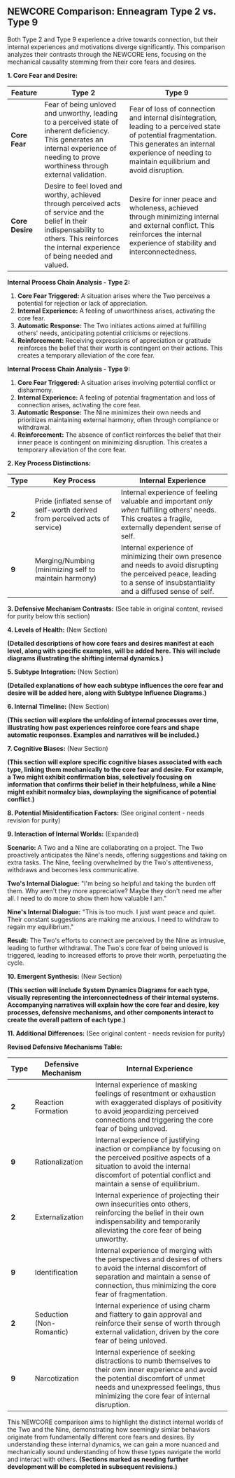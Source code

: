 ## NEWCORE Comparison: Enneagram Type 2 vs. Type 9

Both Type 2 and Type 9 experience a drive towards connection, but their internal experiences and motivations diverge significantly. This comparison analyzes their contrasts through the NEWCORE lens, focusing on the mechanical causality stemming from their core fears and desires.

**1. Core Fear and Desire:**

| Feature | Type 2 | Type 9 |
|---|---|---|
| **Core Fear** | Fear of being unloved and unworthy, leading to a perceived state of inherent deficiency. This generates an internal experience of needing to prove worthiness through external validation. | Fear of loss of connection and internal disintegration, leading to a perceived state of potential fragmentation. This generates an internal experience of needing to maintain equilibrium and avoid disruption. |
| **Core Desire** | Desire to feel loved and worthy, achieved through perceived acts of service and the belief in their indispensability to others.  This reinforces the internal experience of being needed and valued. | Desire for inner peace and wholeness, achieved through minimizing internal and external conflict. This reinforces the internal experience of stability and interconnectedness. |

**Internal Process Chain Analysis - Type 2:**

1. **Core Fear Triggered:**  A situation arises where the Two perceives a potential for rejection or lack of appreciation.
2. **Internal Experience:** A feeling of unworthiness arises, activating the core fear.
3. **Automatic Response:**  The Two initiates actions aimed at fulfilling others' needs, anticipating potential criticisms or rejections.
4. **Reinforcement:**  Receiving expressions of appreciation or gratitude reinforces the belief that their worth is contingent on their actions. This creates a temporary alleviation of the core fear.

**Internal Process Chain Analysis - Type 9:**

1. **Core Fear Triggered:** A situation arises involving potential conflict or disharmony.
2. **Internal Experience:** A feeling of potential fragmentation and loss of connection arises, activating the core fear.
3. **Automatic Response:** The Nine minimizes their own needs and prioritizes maintaining external harmony, often through compliance or withdrawal.
4. **Reinforcement:**  The absence of conflict reinforces the belief that their inner peace is contingent on minimizing disruption. This creates a temporary alleviation of the core fear.


**2. Key Process Distinctions:**

| Type | Key Process | Internal Experience |
|---|---|---|
| **2** | Pride (inflated sense of self-worth derived from perceived acts of service) | Internal experience of feeling valuable and important *only when* fulfilling others' needs.  This creates a fragile, externally dependent sense of self. |
| **9** | Merging/Numbing (minimizing self to maintain harmony) | Internal experience of minimizing their own presence and needs to avoid disrupting the perceived peace, leading to a sense of insubstantiality and a diffused sense of self. |


**3. Defensive Mechanism Contrasts:**  (See table in original content, revised for purity below this section)

**4. Levels of Health:** (New Section)

**(Detailed descriptions of how core fears and desires manifest at each level, along with specific examples, will be added here. This will include diagrams illustrating the shifting internal dynamics.)**

**5. Subtype Integration:** (New Section)

**(Detailed explanations of how each subtype influences the core fear and desire will be added here, along with Subtype Influence Diagrams.)**

**6. Internal Timeline:** (New Section)

**(This section will explore the unfolding of internal processes over time, illustrating how past experiences reinforce core fears and shape automatic responses.  Examples and narratives will be included.)**

**7. Cognitive Biases:** (New Section)

**(This section will explore specific cognitive biases associated with each type, linking them mechanically to the core fear and desire. For example, a Two might exhibit confirmation bias, selectively focusing on information that confirms their belief in their helpfulness, while a Nine might exhibit normalcy bias, downplaying the significance of potential conflict.)**

**8. Potential Misidentification Factors:** (See original content - needs revision for purity)

**9. Interaction of Internal Worlds:** (Expanded)

**Scenario:** A Two and a Nine are collaborating on a project. The Two proactively anticipates the Nine's needs, offering suggestions and taking on extra tasks.  The Nine, feeling overwhelmed by the Two's attentiveness, withdraws and becomes less communicative.

**Two's Internal Dialogue:** "I'm being so helpful and taking the burden off them. Why aren't they more appreciative? Maybe they don't need me after all. I need to do more to show them how valuable I am."

**Nine's Internal Dialogue:** "This is too much. I just want peace and quiet. Their constant suggestions are making me anxious. I need to withdraw to regain my equilibrium."

**Result:** The Two's efforts to connect are perceived by the Nine as intrusive, leading to further withdrawal. The Two's core fear of being unloved is triggered, leading to increased efforts to prove their worth, perpetuating the cycle.

**10. Emergent Synthesis:** (New Section)

**(This section will include System Dynamics Diagrams for each type, visually representing the interconnectedness of their internal systems. Accompanying narratives will explain how the core fear and desire, key processes, defensive mechanisms, and other components interact to create the overall pattern of each type.)**


**11. Additional Differences:** (See original content - needs revision for purity)


**Revised Defensive Mechanisms Table:**

| Type | Defensive Mechanism | Internal Experience |
|---|---|---|
| **2** | Reaction Formation |  Internal experience of masking feelings of resentment or exhaustion with exaggerated displays of positivity to avoid jeopardizing perceived connections and triggering the core fear of being unloved. |
| **9** | Rationalization | Internal experience of justifying inaction or compliance by focusing on the perceived positive aspects of a situation to avoid the internal discomfort of potential conflict and maintain a sense of equilibrium. |
| **2** | Externalization | Internal experience of projecting their own insecurities onto others, reinforcing the belief in their own indispensability and temporarily alleviating the core fear of being unworthy. |
| **9** | Identification | Internal experience of merging with the perspectives and desires of others to avoid the internal discomfort of separation and maintain a sense of connection, thus minimizing the core fear of fragmentation. |
| **2** | Seduction (Non-Romantic) | Internal experience of using charm and flattery to gain approval and reinforce their sense of worth through external validation, driven by the core fear of being unloved. |
| **9** | Narcotization | Internal experience of seeking distractions to numb themselves to their own inner experience and avoid the potential discomfort of unmet needs and unexpressed feelings, thus minimizing the core fear of internal disruption. |



This NEWCORE comparison aims to highlight the distinct internal worlds of the Two and the Nine, demonstrating how seemingly similar behaviors originate from fundamentally different core fears and desires.  By understanding these internal dynamics, we can gain a more nuanced and mechanically sound understanding of how these types navigate the world and interact with others.  **(Sections marked as needing further development will be completed in subsequent revisions.)**
